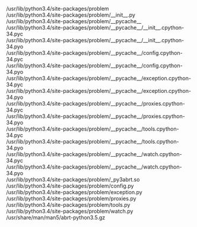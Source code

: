 /usr/lib/python3.4/site-packages/problem  
/usr/lib/python3.4/site-packages/problem/\_\_init\_\_.py  
/usr/lib/python3.4/site-packages/problem/\_\_pycache\_\_  
/usr/lib/python3.4/site-packages/problem/\_\_pycache\_\_/\_\_init\_\_.cpython-34.pyc  
/usr/lib/python3.4/site-packages/problem/\_\_pycache\_\_/\_\_init\_\_.cpython-34.pyo  
/usr/lib/python3.4/site-packages/problem/\_\_pycache\_\_/config.cpython-34.pyc  
/usr/lib/python3.4/site-packages/problem/\_\_pycache\_\_/config.cpython-34.pyo  
/usr/lib/python3.4/site-packages/problem/\_\_pycache\_\_/exception.cpython-34.pyc  
/usr/lib/python3.4/site-packages/problem/\_\_pycache\_\_/exception.cpython-34.pyo  
/usr/lib/python3.4/site-packages/problem/\_\_pycache\_\_/proxies.cpython-34.pyc  
/usr/lib/python3.4/site-packages/problem/\_\_pycache\_\_/proxies.cpython-34.pyo  
/usr/lib/python3.4/site-packages/problem/\_\_pycache\_\_/tools.cpython-34.pyc  
/usr/lib/python3.4/site-packages/problem/\_\_pycache\_\_/tools.cpython-34.pyo  
/usr/lib/python3.4/site-packages/problem/\_\_pycache\_\_/watch.cpython-34.pyc  
/usr/lib/python3.4/site-packages/problem/\_\_pycache\_\_/watch.cpython-34.pyo  
/usr/lib/python3.4/site-packages/problem/\_py3abrt.so  
/usr/lib/python3.4/site-packages/problem/config.py  
/usr/lib/python3.4/site-packages/problem/exception.py  
/usr/lib/python3.4/site-packages/problem/proxies.py  
/usr/lib/python3.4/site-packages/problem/tools.py  
/usr/lib/python3.4/site-packages/problem/watch.py  
/usr/share/man/man5/abrt-python3.5.gz  
